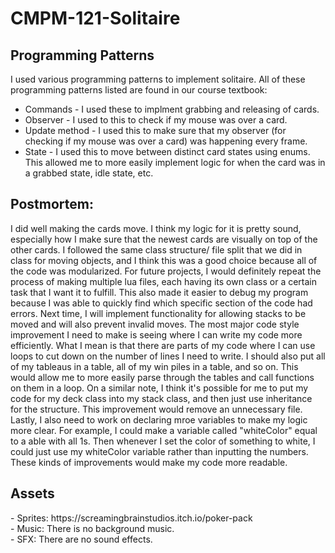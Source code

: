 # CMPM-121-Solitaire

<h2>Programming Patterns</h2>

I used various programming patterns to implement solitaire. All of these programming patterns listed are found in our course textbook:

- Commands - I used these to implment grabbing and releasing of cards.
- Observer - I used to this to check if my mouse was over a card.
- Update method - I used this to make sure that my observer (for checking if my mouse was over a card) was happening every frame.
- State - I used this to move between distinct card states using enums. This allowed me to more easily implement logic for when the card was in a grabbed state, idle state, etc.

<h2>Postmortem:</h2>

I did well making the cards move. I think my logic for it is pretty sound, especially how I make sure that the newest cards are visually on top of the other cards. I followed the same class structure/ file split that we did in class for moving objects, and I think this was a good choice because all of the code was modularized. For future projects, I would definitely repeat the process of making multiple lua files, each having its own class or a certain task that I want it to fulfill. This also made it easier to debug my program because I was able to quickly find which specific section of the code had errors. Next time, I will implement functionality for allowing stacks to be moved and will also prevent invalid moves. The most major code style improvement I need to make is seeing where I can write my code more efficiently. What I mean is that there are parts of my code where I can use loops to cut down on the number of lines I need to write. I should also put all of my tableaus in a table, all of my win piles in a table, and so on. This would allow me to more easily parse through the tables and call functions on them in a loop. On a similar note, I think it's possible for me to put my code for my deck class into my stack class, and then just use inheritance for the structure. This improvement would remove an unnecessary file. Lastly, I also need to work on declaring mroe variables to make my logic more clear. For example, I could make a variable called "whiteColor" equal to a able with all 1s. Then whenever I set the color of something to white, I could just use my whiteColor variable rather than inputting the numbers. These kinds of improvements would make my code more readable.

<h2>Assets</h2>
- Sprites: https://screamingbrainstudios.itch.io/poker-pack <br>
- Music: There is no background music. <br>
- SFX: There are no sound effects.
